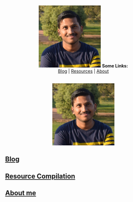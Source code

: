 <link rel="icon" href="https://gs1293.github.io/favicon.ico?v=2"/>

<p align="center">
  <img width="200" height="200" src="gaurav.png">
  <b>Some Links:</b><br>
  <a href="blog.md">Blog</a> |
  <a href="resource.md">Resources</a> |
  <a href="about.md">About</a>
  <br><br>
</p>



<p align="center">
  <img width="200" height="200" src="gaurav.png">
</p>

## [Blog](blog.md)

## [Resource Compilation](resource.md)

## [About me](about.md)
